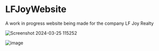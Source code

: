 # LFJoyWebsite
A work in progress website being made for the company LF Joy Realty

![Screenshot 2024-03-25 115252](https://github.com/mulansales701/LFJoyWebsite/assets/72540464/de5bd63c-c125-4838-831d-12a2473aec4f)

![image](https://github.com/mulansales701/LFJoyWebsite/assets/72540464/2bf0bcc8-a41f-4d6d-b2c4-671f8459685d)

